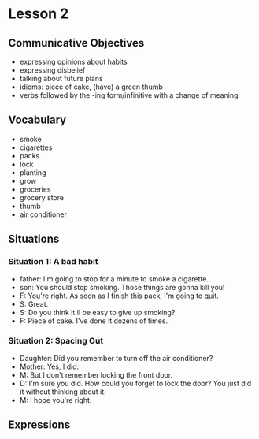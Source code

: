 # Lesson 2

## Communicative Objectives
- expressing opinions about habits
- expressing disbelief
- talking about future plans
- idioms: piece of cake, (have) a green thumb
- verbs followed by the -ing form/infinitive with a change of meaning



## Vocabulary
- smoke
- cigarettes
- packs
- lock
- planting
- grow
- groceries
- grocery store
- thumb
- air conditioner


## Situations
### Situation 1: A bad habit
- father: I'm going to stop for a minute to smoke a cigarette.
- son: You should stop smoking. Those things are gonna kill you!
- F: You're right. As soon as I finish this pack, I'm going to quit.
- S: Great.
- S: Do you think it'll be easy to give up smoking?
- F: Piece of cake. I've done it dozens of times.


### Situation 2: Spacing Out
- Daughter:  Did you remember to turn off the air conditioner?
- Mother: Yes, I did.
- M: But I don't remember locking the front door.
- D: I'm sure you did. How could you forget to lock the door? You just did it without thinking about it.
- M: I hope you're right.



## Expressions